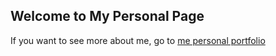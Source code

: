 ## Welcome to My Personal Page

If you want to see more about me, go to [me personal portfolio](https://winczi.com/)

